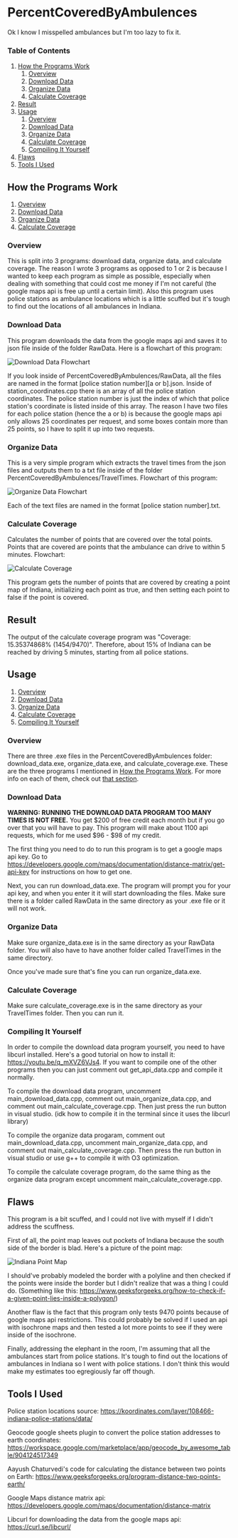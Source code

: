 # PercentCoveredByAmbulences
Ok I know I misspelled ambulances but I'm too lazy to fix it.

### Table of Contents  
1. [How the Programs Work](#how-the-programs-work)
    1. [Overview](#overview)
    2. [Download Data](#download-data)
    3. [Organize Data](#organize-data)
    4. [Calculate Coverage](#calculate-coverage)
2. [Result](#result)
3. [Usage](#usage)
    1. [Overview](#overview-1)
    2. [Download Data](#download-data-1)
    3. [Organize Data](#organize-data-1)
    4. [Calculate Coverage](#calculate-coverage-1)
    5. [Compiling It Yourself](#compiling-it-yourself)
4. [Flaws]()
5. [Tools I Used](#tools-i-used)



## How the Programs Work
1. [Overview](#overview)
2. [Download Data](#download-data)
3. [Organize Data](#organize-data)
4. [Calculate Coverage](#calculate-coverage)

### Overview
This is split into 3 programs: download data, organize data, and calculate coverage. The reason I wrote 3 programs as opposed to 1 or 2 is because I wanted to keep each program as simple as possible, especially when dealing with something that could cost me money if I'm not careful (the google maps api is free up until a certain limit). Also this program uses police stations as ambulance locations which is a little scuffed but it's tough to find out the locations of all ambulances in Indiana.

### Download Data
This program downloads the data from the google maps api and saves it to json file inside of the folder RawData. Here is a flowchart of this program:

![Download Data Flowchart](Flowcharts/download_data.png)

If you look inside of PercentCoveredByAmbulences/RawData, all the files are named in the format \[police station number\]\[a or b\].json. Inside of station_coordinates.cpp there is an array of all the police station coordinates. The police station number is just the index of which that police station's coordinate is listed inside of this array. The reason I have two files for each police station (hence the a or b) is because the google maps api only allows 25 coordinates per request, and some boxes contain more than 25 points, so I have to split it up into two requests.

### Organize Data
This is a very simple program which extracts the travel times from the json files and outputs them to a txt file inside of the folder PercentCoveredByAmbulences/TravelTimes. Flowchart of this program:

![Organize Data Flowchart](Flowcharts/organize_data.png)

Each of the text files are named in the format \[police station number\].txt.

### Calculate Coverage
Calculates the number of points that are covered over the total points. Points that are covered are points that the ambulance can drive to within 5 minutes. Flowchart:

![Calculate Coverage](Flowcharts/calculate_coverage.png)

This program gets the number of points that are covered by creating a point map of Indiana, initializing each point as true, and then setting each point to false if the point is covered.



## Result
The output of the calculate coverage program was "Coverage: 15.35374868% (1454/9470)". Therefore, about 15% of Indiana can be reached by driving 5 minutes, starting from all police stations.



## Usage
1. [Overview](#overview-1)
2. [Download Data](#download-data-1)
3. [Organize Data](#organize-data-1)
4. [Calculate Coverage](#calculate-coverage-1)
5. [Compiling It Yourself](#compiling-it-yourself)

### Overview
There are three .exe files in the PercentCoveredByAmbulences folder: download_data.exe, organize_data.exe, and calculate_coverage.exe. These are the three programs I mentioned in [How the Programs Work](#how-the-programs-work). For more info on each of them, check out [that section](#how-the-programs-work).

### Download Data
**WARNING: RUNNING THE DOWNLOAD DATA PROGRAM TOO MANY TIMES IS NOT FREE.** You get $200 of free credit each month but if you go over that you will have to pay. This program will make about 1100 api requests, which for me used $96 - $98 of my credit.

The first thing you need to do to run this program is to get a google maps api key. Go to https://developers.google.com/maps/documentation/distance-matrix/get-api-key for instructions on how to get one.

Next, you can run download_data.exe. The program will prompt you for your api key, and when you enter it it will start downloading the files. Make sure there is a folder called RawData in the same directory as your .exe file or it will not work.

### Organize Data
Make sure organize_data.exe is in the same directory as your RawData folder. You will also have to have another folder called TravelTimes in the same directory.

Once you've made sure that's fine you can run organize_data.exe.

### Calculate Coverage
Make sure calculate_coverage.exe is in the same directory as your TravelTimes folder. Then you can run it.

### Compiling It Yourself
In order to compile the download data program yourself, you need to have libcurl installed. Here's a good tutorial on how to install it: https://youtu.be/q_mXVZ6VJs4. If you want to compile one of the other programs then you can just comment out get_api_data.cpp and compile it normally.

To compile the download data program, uncomment main_download_data.cpp, comment out main_organize_data.cpp, and comment out main_calculate_coverage.cpp. Then just press the run button in visual studio. (idk how to compile it in the terminal since it uses the libcurl library)

To compile the organize data progaram, comment out main_download_data.cpp, uncomment main_organize_data.cpp, and comment out main_calculate_coverage.cpp. Then press the run button in visual studio or use g++ to compile it with O3 optimization.

To compile the calculate coverage program, do the same thing as the organize data program except uncomment main_calculate_coverage.cpp.



## Flaws
This program is a bit scuffed, and I could not live with myself if I didn't address the scuffness.

First of all, the point map leaves out pockets of Indiana because the south side of the border is blad. Here's a picture of the point map:

![Indiana Point Map](indiana_point_map.png)

I should've probably modeled the border with a polyline and then checked if the points were inside the border but I didn't realize that was a thing I could do. (Something like this: https://www.geeksforgeeks.org/how-to-check-if-a-given-point-lies-inside-a-polygon/)

Another flaw is the fact that this program only tests 9470 points because of google maps api restrictions. This could probably be solved if I used an api with isochrone maps and then tested a lot more points to see if they were inside of the isochrone.

Finally, addressing the elephant in the room, I'm assuming that all the ambulances start from police stations. It's tough to find out the locations of ambulances in Indiana so I went with police stations. I don't think this would make my estimates too egregiously far off though.



## Tools I Used
Police station locations source: https://koordinates.com/layer/108466-indiana-police-stations/data/

Geocode google sheets plugin to convert the police station addresses to earth coordinates: https://workspace.google.com/marketplace/app/geocode_by_awesome_table/904124517349

Aayush Chaturvedi's code for calculating the distance between two points on Earth: https://www.geeksforgeeks.org/program-distance-two-points-earth/

Google Maps distance matrix api: https://developers.google.com/maps/documentation/distance-matrix

Libcurl for downloading the data from the google maps api: https://curl.se/libcurl/